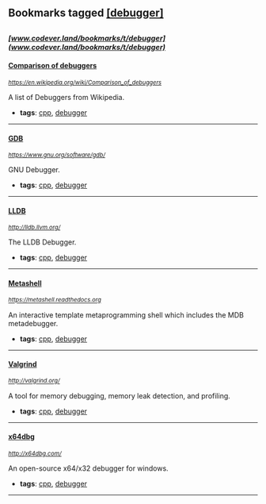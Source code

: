 ## Bookmarks tagged [[debugger]](https://www.codever.land/search?q=[debugger])

_<sup><sup>[www.codever.land/bookmarks/t/debugger](www.codever.land/bookmarks/t/debugger)</sup></sup>_
---
#### [Comparison of debuggers](https://en.wikipedia.org/wiki/Comparison_of_debuggers)
_<sup>https://en.wikipedia.org/wiki/Comparison_of_debuggers</sup>_

A list of Debuggers from Wikipedia.
* **tags**: [cpp](../tagged/cpp.md), [debugger](../tagged/debugger.md)
---
#### [GDB](https://www.gnu.org/software/gdb/)
_<sup>https://www.gnu.org/software/gdb/</sup>_

GNU Debugger.
* **tags**: [cpp](../tagged/cpp.md), [debugger](../tagged/debugger.md)
---
#### [LLDB](http://lldb.llvm.org/)
_<sup>http://lldb.llvm.org/</sup>_

The LLDB Debugger.
* **tags**: [cpp](../tagged/cpp.md), [debugger](../tagged/debugger.md)
---
#### [Metashell](https://metashell.readthedocs.org)
_<sup>https://metashell.readthedocs.org</sup>_

An interactive template metaprogramming shell which includes the MDB metadebugger.
* **tags**: [cpp](../tagged/cpp.md), [debugger](../tagged/debugger.md)
---
#### [Valgrind](http://valgrind.org/)
_<sup>http://valgrind.org/</sup>_

A tool for memory debugging, memory leak detection, and profiling.
* **tags**: [cpp](../tagged/cpp.md), [debugger](../tagged/debugger.md)
---
#### [x64dbg](http://x64dbg.com/)
_<sup>http://x64dbg.com/</sup>_

An open-source x64/x32 debugger for windows.
* **tags**: [cpp](../tagged/cpp.md), [debugger](../tagged/debugger.md)
---
